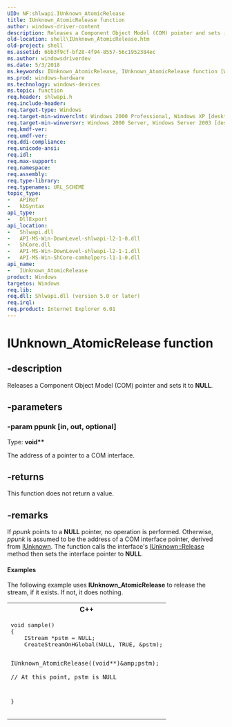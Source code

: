 ```yaml
---
UID: NF:shlwapi.IUnknown_AtomicRelease
title: IUnknown_AtomicRelease function
author: windows-driver-content
description: Releases a Component Object Model (COM) pointer and sets it to NULL.
old-location: shell\IUnknown_AtomicRelease.htm
old-project: shell
ms.assetid: 6bb3f9cf-bf28-4f94-8557-56c1952384ec
ms.author: windowsdriverdev
ms.date: 5/3/2018
ms.keywords: IUnknown_AtomicRelease, IUnknown_AtomicRelease function [Windows Shell], _win32_IUnknown_AtomicRelease, shell.IUnknown_AtomicRelease, shlwapi/IUnknown_AtomicRelease
ms.prod: windows-hardware
ms.technology: windows-devices
ms.topic: function
req.header: shlwapi.h
req.include-header: 
req.target-type: Windows
req.target-min-winverclnt: Windows 2000 Professional, Windows XP [desktop apps only]
req.target-min-winversvr: Windows 2000 Server, Windows Server 2003 [desktop apps only]
req.kmdf-ver: 
req.umdf-ver: 
req.ddi-compliance: 
req.unicode-ansi: 
req.idl: 
req.max-support: 
req.namespace: 
req.assembly: 
req.type-library: 
req.typenames: URL_SCHEME
topic_type:
-	APIRef
-	kbSyntax
api_type:
-	DllExport
api_location:
-	Shlwapi.dll
-	API-MS-Win-DownLevel-shlwapi-l2-1-0.dll
-	ShCore.dll
-	API-MS-Win-DownLevel-shlwapi-l2-1-1.dll
-	API-MS-Win-ShCore-comhelpers-l1-1-0.dll
api_name:
-	IUnknown_AtomicRelease
product: Windows
targetos: Windows
req.lib: 
req.dll: Shlwapi.dll (version 5.0 or later)
req.irql: 
req.product: Internet Explorer 6.01
---
```


# IUnknown_AtomicRelease function


## -description


Releases a Component Object Model (COM) pointer and sets it to <b>NULL</b>.


## -parameters




### -param ppunk [in, out, optional]

Type: <b>void**</b>

The address of a pointer to a COM interface.


## -returns



This function does not return a value.




## -remarks



If <i>ppunk</i> points to a <b>NULL</b> pointer, no operation is performed. Otherwise, <i>ppunk</i> is assumed to be the address of a COM interface pointer, derived from <a href="https://msdn.microsoft.com/33f1d79a-33fc-4ce5-a372-e08bda378332">IUnknown</a>. The function calls the interface's <a href="https://msdn.microsoft.com/4b494c6f-f0ee-4c35-ae45-ed956f40dc7a">IUnknown::Release</a> method then sets the interface pointer to <b>NULL</b>.


#### Examples

The following example uses <b>IUnknown_AtomicRelease</b> to release the stream, if it exists. If not, it does nothing.

<div class="code"><span codelanguage="ManagedCPlusPlus"><table>
<tr>
<th>C++</th>
</tr>
<tr>
<td>
<pre>void sample()
{
    IStream *pstm = NULL;
    CreateStreamOnHGlobal(NULL, TRUE, &amp;pstm);
    
    IUnknown_AtomicRelease((void**)&amp;pstm);
    
    // At this point, pstm is NULL
}</pre>
</td>
</tr>
</table></span></div>


